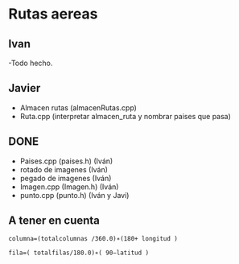 # Rutas aereas

## Ivan
-Todo hecho.
## Javier
- Almacen rutas (almacenRutas.cpp)
- Ruta.cpp (interpretar almacen_ruta y nombrar paises que pasa)

## DONE
- Paises.cpp (paises.h) (Iván)
- rotado de imagenes (Iván)
- pegado de imagenes (Iván)
- Imagen.cpp (Imagen.h) (Iván)
- punto.cpp (punto.h) (Iván y Javi)

## A tener en cuenta
`` columna=(totalcolumnas /360.0)∗(180+ longitud ) ``

`` fila=( totalfilas/180.0)∗( 90−latitud ) ``
